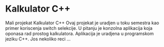 # Kalkulator C++
Mali projekat Kalkulator C++
Ovaj projekat je uradjen u toku semestra kao primer koriscenja switch selekcije. 
U pitanju je konzolna aplikacija koja oponasa rad prostog kalkulatora. Aplikacija
je  uradjena u programskom jeziku C++.
Jos nekoliko reci ...
